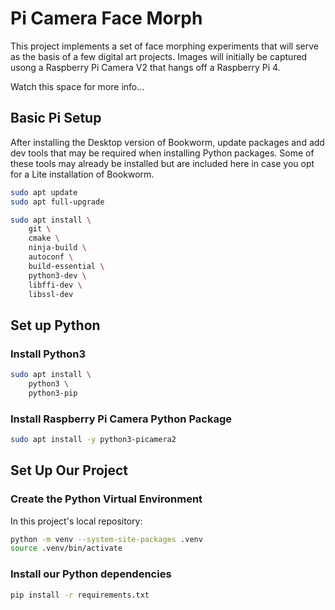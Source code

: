 # Pi Camera Face Morph

This project implements a set of face morphing experiments that will serve as the basis of a few digital art projects. Images will initially be captured usong a Raspberry Pi Camera V2 that hangs off a Raspberry Pi 4.

Watch this space for more info...

## Basic Pi Setup

After installing the Desktop version of Bookworm, update packages and add dev tools that may be required when installing Python packages. Some of these tools may already be installed but are included here in case you opt for a Lite installation of Bookworm.

```bash
sudo apt update
sudo apt full-upgrade
```

```bash
sudo apt install \
    git \
    cmake \
    ninja-build \
    autoconf \
    build-essential \
    python3-dev \
    libffi-dev \
    libssl-dev
```

## Set up Python

### Install Python3

```bash
sudo apt install \
    python3 \
    python3-pip 
```

### Install Raspberry Pi Camera Python Package

```bash
sudo apt install -y python3-picamera2
```

## Set Up Our Project

### Create the Python Virtual Environment

In this project's local repository:

```bash
python -m venv --system-site-packages .venv
source .venv/bin/activate
```

### Install our Python dependencies

```bash
pip install -r requirements.txt
```
